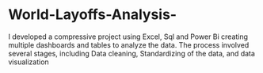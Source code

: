 # World-Layoffs-Analysis-
I developed a compressive project using Excel, Sql and Power Bi creating multiple dashboards and tables to analyze the data. The process involved several stages, including Data cleaning, Standardizing of the data, and data visualization 
